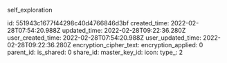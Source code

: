 self_exploration

id: 551943c1677f44298c40d4766846d3bf
created_time: 2022-02-28T07:54:20.988Z
updated_time: 2022-02-28T09:22:36.280Z
user_created_time: 2022-02-28T07:54:20.988Z
user_updated_time: 2022-02-28T09:22:36.280Z
encryption_cipher_text: 
encryption_applied: 0
parent_id: 
is_shared: 0
share_id: 
master_key_id: 
icon: 
type_: 2